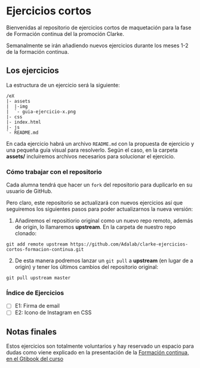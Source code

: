  # Ejercicios cortos
Bienvenidas al repositorio de ejercicios cortos de maquetación para la fase de Formación continua del la promoción Clarke.

Semanalmente se irán añadiendo nuevos ejercicios durante los meses 1-2 de la formación continua.

## Los ejercicios
La estructura de un ejercicio será la siguiente:  
```
/eX
|- assets
|  |-img
|  `- guia-ejercicio-x.png
|- css
|- index.html
|- js
`- README.md
```

En cada ejercicio habrá un archivo `README.md` con la propuesta de ejercicio y una pequeña guía visual para resolverlo.
Según el caso, en la carpeta **assets/** incluiremos archivos necesarios para solucionar el ejercicio.

### Cómo trabajar con el repositorio
Cada alumna tendrá que hacer un `fork` del repositorio para duplicarlo en su usuario de GitHub.

Pero claro, este repositorio se actualizará con nuevos ejercicios así que seguiremos los siguientes pasos para poder actualizarnos la nueva versión:
1. Añadiremos el repositiorio original como un nuevo repo remoto, además de origin, lo llamaremos **upstream**. En la carpeta de nuestro repo clonado:
```
git add remote upstream https://github.com/Adalab/clarke-ejercicios-cortos-formacion-continua.git
```
2. De esta manera podremos lanzar un `git pull` a **upstream** (en lugar de a origin) y tener los últimos cambios del repositorio original:
```
git pull upstream master
```

### Índice de Ejercicios
- [ ] E1: Firma de email
- [ ] E2: Icono de Instagram en CSS

## Notas finales
Estos ejercicios son totalmente voluntarios y hay reservado un espacio para dudas como viene explicado en la presentación de la [Formación continua, en el Gtibook del curso](https://adalab.gitbooks.io/curso-programacion-front-end-2018/content/formacion-continua/0_presentacion.html)
